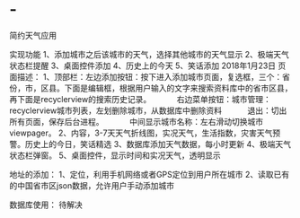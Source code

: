 # -
简约天气应用

实现功能
1、添加城市之后该城市的天气，选择其他城市的天气显示
2、极端天气状态栏提醒
3、桌面控件添加
4、历史上的今天
5、笑话添加
2018年1月23日
页面描述：
1、顶部栏：左边添加按钮：按下进入添加城市页面，复选框，三个：省份，市，区县。下面是编辑框，根据用户输入的文字来搜索资料库中的省市区县，再下面是recyclerview的搜索历史记录。
　　　右边菜单按钮：城市管理：recyclerview城市列表，左划删除城市，从数据库中删除资料
　　　退出：切出所有页面，保存后台进程。
　　　中间显示城市名称：左右滑动切换城市viewpager。
2、内容，3-7天天气折线图，实况天气，生活指数，灾害天气预警。历史上的今日，笑话精选
3、数据库添加天气数据，每小时更新
4、极端天气状态栏弹窗。
5、桌面控件，显示时间和实况天气，透明显示

地址的添加：
1、定位，利用手机网络或者GPS定位到用户所在城市
2、读取已有的中国省市区json数据，允许用户手动添加城市

数据库使用：
待解决

